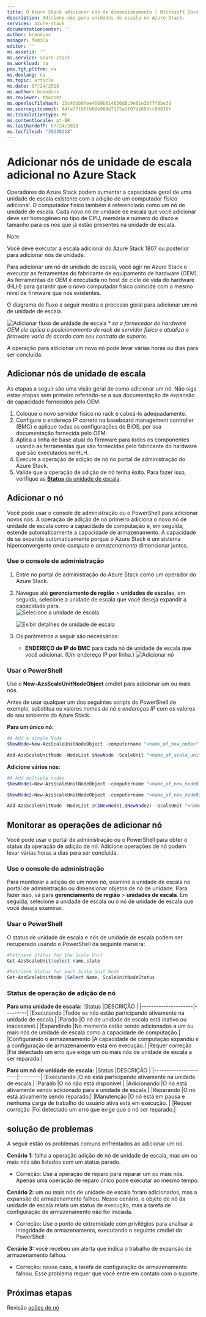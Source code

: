 ```yaml
---
title: O Azure Stack adicionar nós de dimensionamento | Microsoft Docs
description: Adicione nós para unidades de escala no Azure Stack.
services: azure-stack
documentationcenter: ''
author: brenduns
manager: femila
editor: ''
ms.assetid: ''
ms.service: azure-stack
ms.workload: na
pms.tgt_pltfrm: na
ms.devlang: na
ms.topic: article
ms.date: 07/24/2018
ms.author: brenduns
ms.reviewer: thoroet
ms.openlocfilehash: 15c46bb0fee4689b614636d8c9e01e36f7f0be3d
ms.sourcegitcommit: 44fa77f66fb68e084d7175a3f07d269dcc04016f
ms.translationtype: MT
ms.contentlocale: pt-BR
ms.lasthandoff: 07/24/2018
ms.locfileid: "39228218"
---
```

# <a name="add-additional-scale-unit-nodes-in-azure-stack"></a>Adicionar nós de unidade de escala adicional no Azure Stack

Operadores do Azure Stack podem aumentar a capacidade geral de uma unidade de escala existente com a adição de um computador físico adicional. O computador físico também é referenciado como um nó de unidade de escala. Cada novo nó de unidade de escala que você adicionar deve ser homogêneo no tipo de CPU, memória e número do disco e tamanho para os nós que já estão presentes na unidade de escala.  

> [!NOTE]  
Você deve executar a escala adicional do Azure Stack 1807 ou posterior para adicionar nós de unidade.

Para adicionar um nó de unidade de escala, você agir no Azure Stack e executar as ferramentas do fabricante de equipamento de hardware (OEM). As ferramentas de OEM é executada no host de ciclo de vida do hardware (HLH) para garantir que o novo computador físico coincide com o mesmo nível de firmware que nós existentes.

O diagrama de fluxo a seguir mostra o processo geral para adicionar um nó de unidade de escala.

![Adicionar fluxo de unidade de escala](media/azure-stack-add-scale-node/add-node-flow.png) &#42; *se o fornecedor do hardware OEM ele aplica o posicionamento de rack de servidor físico e atualiza o firmware varia de acordo com seu contrato de suporte.*

A operação para adicionar um novo nó pode levar várias horas ou dias para ser concluída.

## <a name="add-scale-unit-nodes"></a>Adicionar nós de unidade de escala 
As etapas a seguir são uma visão geral de como adicionar um nó. Não siga estas etapas sem primeiro referindo-se a sua documentação de expansão de capacidade fornecidos pelo OEM.

1. Coloque o novo servidor físico no rack e cabeá-lo adequadamente. 
2. Configure o endereço IP correto na baseboard management controller (BMC) e aplique todas as configurações de BIOS, por sua documentação fornecida pelo OEM.
3. Aplica a linha de base atual do firmware para todos os componentes usando as ferramentas que são fornecidas pelo fabricante do hardware que são executados no HLH.
4. Execute a operação de adição de nó no portal de administração do Azure Stack.
5. Valide que a operação de adição de nó tenha êxito. Para fazer isso, verifique as [ **Status** da unidade de escala](#monitor-add-node-operations). 

## <a name="add-the-node"></a>Adicionar o nó 
Você pode usar o console de administração ou o PowerShell para adicionar novos nós. A operação de adição de nó primeiro adiciona o novo nó de unidade de escala como a capacidade de computação e, em seguida, estende automaticamente a capacidade de armazenamento. A capacidade de se expande automaticamente porque o Azure Stack é um sistema hiperconvergente onde *compute* e *armazenamento* dimensionar juntos.

### <a name="use-the-admin-console"></a>Use o console de administração
1. Entre no portal de administração do Azure Stack como um operador do Azure Stack.
2. Navegue até **gerenciamento de região** > **unidades de escala**e, em seguida, selecione a unidade de escala que você deseja expandir a capacidade para.  
   ![Selecione a unidade de escala](media/azure-stack-add-scale-node/select-node1.png)

   ![Exibir detalhes de unidade de escala](media/azure-stack-add-scale-node/select-node2.png)
 
3. Os parâmetros a seguir são necessários:  
   - **ENDEREÇO de IP do BMC** para cada nó de unidade de escala que você adicionar. (Um endereço IP por linha.) ![Adicionar nó](media/azure-stack-add-scale-node/add-node.png)

### <a name="use-powershell"></a>Usar o PowerShell

Use o **New-AzsScaleUnitNodeObject** cmdlet para adicionar um ou mais nós.  

Antes de usar qualquer um dos seguintes scripts do PowerShell de exemplo, substitua os valores *nomes de nó* e *endereços IP* com os valores do seu ambiente do Azure Stack.

**Para um único nó:**
  ```powershell
  ## Add a single Node 
  $NewNode=New-AzsScaleUnitNodeObject -computername "<name_of_new_node>" -BMCIPv4Address "<BMCIP_address_of_new_node>" 
 
  Add-AzsScaleUnitNode -NodeList $NewNode -ScaleUnit "<name_of_scale_unit_cluster>" 
  ```  

**Adicione vários nós:**
  ```powershell
  ## Add multiple nodes 
  $NewNode1=New-AzsScaleUnitNodeObject -computername "<name_of_new_node01>"  -BMCIPv4Address "<BMCIP_address_of_new_node01>" 
 
  $NewNode2=New-AzsScaleUnitNodeObject -computername "<name_of_new_node02>" -BMCIPv4Address “<BMCIP_address_of_new_node02>”$ 
 
  Add-AzsScaleUnitNode -NodeList @($NewNode1,$NewNode2) -ScaleUnit "<name_of_scale_unit_cluster>" 
  ```

## <a name="monitor-add-node-operations"></a>Monitorar as operações de adicionar nó 
Você pode usar o portal de administração ou o PowerShell para obter o status da operação de adição de nó. Adicione operações de nó podem levar várias horas a dias para ser concluída.

### <a name="use-the-admin-console"></a>Use o console de administração 
Para monitorar a adição de um novo nó, examine a unidade de escala no portal de administração ou dimensionar objetos de nó de unidade. Para fazer isso, vá para **gerenciamento de região** > **unidades de escala**. Em seguida, selecione a unidade de escala ou o nó de unidade de escala que você deseja examinar. 

### <a name="use-powershell"></a>Usar o PowerShell
O status de unidade de escala e nós de unidade de escala podem ser recuperado usando o PowerShell da seguinte maneira:
  ```powershell
  #Retrieve Status for the Scale Unit
  Get-AzsScaleUnit|select name,state
 
  #Retrieve Status for each Scale Unit Node
  Get-AzsScaleUnitNode |Select Name, ScaleUnitNodeStatus
```

### <a name="status-for-the-add-node-operation"></a>Status de operação de adição de nó 
**Para uma unidade de escala:**
|Status               |DESCRIÇÃO  |
|---------------------|---------|
|Executando              |Todos os nós estão participando ativamente na unidade de escala.|
|Parado              |O nó de unidade de escala está inativo ou inacessível.|
|Expandindo            |No momento estão sendo adicionados a um ou mais nós de unidade de escala como a capacidade de computação.|
|Configurando o armazenamento  |A capacidade de computação expandiu e a configuração de armazenamento está em execução.|
|Requer correção |Foi detectado um erro que exige um ou mais nós de unidade de escala a ser reparada.|


**Para um nó de unidade de escala:**
|Status                |DESCRIÇÃO  |
|----------------------|---------|
|Executando               |O nó está participando ativamente na unidade de escala.|
|Parado               |O nó não está disponível.|
|Adicionando                |O nó está ativamente sendo adicionado para a unidade de escala.|
|Reparando             |O nó está ativamente sendo reparado.|
|Manutenção            |O nó está em pausa e nenhuma carga de trabalho do usuário ativa está em execução. |
|Requer correção  |Foi detectado um erro que exige que o nó ser reparado.|


## <a name="troubleshooting"></a>solução de problemas
A seguir estão os problemas comuns enfrentados ao adicionar um nó. 

**Cenário 1:** falha a operação adição de nó de unidade de escala, mas um ou mais nós são listados com um status parado.  
- Correção: Use a operação de reparo para reparar um ou mais nós. Apenas uma operação de reparo único pode executar ao mesmo tempo.

**Cenário 2:** um ou mais nós de unidade de escala foram adicionados, mas a expansão de armazenamento falhou. Nesse cenário, o objeto de nó da unidade de escala relata um status de execução, mas a tarefa de configuração de armazenamento não for iniciada.  
- Correção: Use o ponto de extremidade com privilégios para analisar a integridade de armazenamento, executando o seguinte cmdlet do PowerShell:
 
**Cenário 3:** você recebeu um alerta que indica o trabalho de expansão de armazenamento falhou.  
- Correção: nesse caso, a tarefa de configuração de armazenamento falhou. Esse problema requer que você entre em contato com o suporte.


## <a name="next-steps"></a>Próximas etapas 
Revisão [ações de nó](azure-stack-node-actions.md) 
